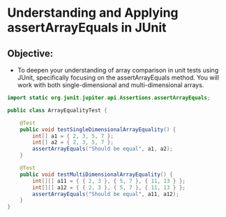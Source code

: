 # Understanding and Applying assertArrayEquals in JUnit
## Objective:
- To deepen your understanding of array comparison in unit tests using JUnit, specifically focusing on the assertArrayEquals method. You will work with both single-dimensional and multi-dimensional arrays.


```java
import static org.junit.jupiter.api.Assertions.assertArrayEquals;

public class ArrayEqualityTest {

    @Test
    public void testSingleDimensionalArrayEquality() {
        int[] a1 = { 2, 3, 5, 7 };
        int[] a2 = { 2, 3, 5, 7 };
        assertArrayEquals("Should be equal", a1, a2);
    }

    @Test
    public void testMultiDimensionalArrayEquality() {
        int[][] a11 = { { 2, 3 }, { 5, 7 }, { 11, 13 } };
        int[][] a12 = { { 2, 3 }, { 5, 7 }, { 11, 13 } };
        assertArrayEquals("Should be equal", a11, a12);
    }
}

```
